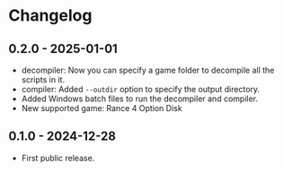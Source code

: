 # Changelog

## 0.2.0 - 2025-01-01
- decompiler: Now you can specify a game folder to decompile all the scripts in it.
- compiler: Added `--outdir` option to specify the output directory.
- Added Windows batch files to run the decompiler and compiler.
- New supported game: Rance 4 Option Disk

## 0.1.0 - 2024-12-28
- First public release.
